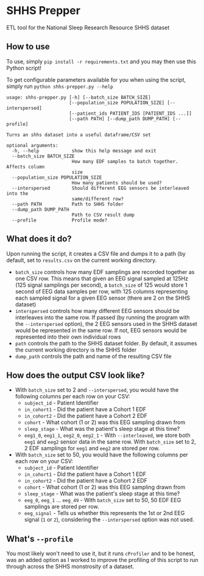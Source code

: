 # SHHS Prepper
ETL tool for the National Sleep Research Resource SHHS dataset

## How to use
To use, simply `pip install -r requirements.txt` and you may then use this Python script!

To get configurable parameters available for you when using the script, simply run `python shhs-prepper.py --help`
```shell
usage: shhs-prepper.py [-h] [--batch_size BATCH_SIZE]
                       [--population_size POPULATION_SIZE] [--interspersed]
                       [--patient_ids PATIENT_IDS [PATIENT_IDS ...]]
                       [--path PATH] [--dump_path DUMP_PATH] [--profile]

Turns an shhs dataset into a useful dataframe/CSV set

optional arguments:
  -h, --help            show this help message and exit
  --batch_size BATCH_SIZE
                        How many EDF samples to batch together. Affects column
                        size
  --population_size POPULATION_SIZE
                        How many patients should be used?
  --interspersed        Should different EEG sensors be interleaved into the
                        same/different row?
  --path PATH           Path to SHHS folder
  --dump_path DUMP_PATH
                        Path to CSV result dump
  --profile             Profile mode?
```

## What does it do?
Upon running the script, it creates a CSV file and dumps it to a path (by default, set to `results.csv` on the current working directory. 
  * `batch_size` controls how many EDF samplings are recorded together as one CSV row. This means that given an EEG signal sampled
  at 125Hz (125 signal samplings per second), a `batch_size` of 125 would store 1 second of EEG data samples per row, with 125 columns 
  representing each sampled signal for a given EEG sensor (there are 2 on the SHHS dataset)
  * `interspersed` controls how many different EEG sensors should be interleaves into the same row. If passed (by running the program with 
  the `--interspersed` option), the 2 EEG sensors used in the SHHS dataset would be represented in the same row. If not, EEG sensors would 
  be represented into their own individual rows
  * `path` controls the path to the SHHS dataset folder. By default, it assumes the current working directory is the SHHS folder
  * `dump_path` controls the path and name of the resulting CSV file
  
## How does the output CSV look like?
  * With `batch_size` set to 2 and `--interspersed`, you would have the following columns per each row on your CSV:
    * `subject_id` - Patient Identifier
    * `in_cohort1` - Did the patient have a Cohort 1 EDF
    * `in_cohort2` - Did the patient have a Cohort 2 EDF
    * `cohort` - What cohort (1 or 2) was this EEG sampling drawn from
    * `sleep_stage` - What was the patient's sleep stage at this time?
    * `eeg1_0`, `eeg1_1`, `eeg2_0`, `eeg2_1` - With `--interleaved`, we store both `eeg1` and `eeg2` sensor data in the same row. 
    With `batch_size` set to 2, 2 EDF samplings for `eeg1` and `eeg2` are stored per row.
  * With `batch_size` set to 50, you would have the following columns per each row on your CSV:
    * `subject_id` - Patient Identifier
    * `in_cohort1` - Did the patient have a Cohort 1 EDF
    * `in_cohort2` - Did the patient have a Cohort 2 EDF
    * `cohort` - What cohort (1 or 2) was this EEG sampling drawn from
    * `sleep_stage` - What was the patient's sleep stage at this time?
    * `eeg_0`, `eeg_1` ... `eeg_49` - With `batch_size` set to 50, 50 EDF EEG samplings are stored per row.
    * `eeg_signal` - Tells us whether this represents the 1st or 2nd EEG signal (`1` or `2`), considering the 
    `--interspersed` option was not used.

## What's `--profile`
You most likely won't need to use it, but it runs `cProfiler` and to be honest, was an added option as I worked to improve the 
profiling of this script to run through across the SHHS monstrosity of a dataset.
